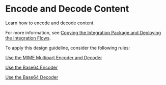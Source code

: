 <!-- loio2ba8448e039a45e1b0401831a807fe9c -->

# Encode and Decode Content

Learn how to encode and decode content.

For more information, see [Copying the Integration Package and Deploying the Integration Flows](copying-the-integration-package-and-deploying-the-integration-flows-2cb1d31.md).

To apply this design guideline, consider the following rules:

[Use the MIME Multipart Encoder and Decoder](use-the-mime-multipart-encoder-and-decoder-c3fc1f5.md)

[Use the Base64 Encoder](use-the-base64-encoder-d28e8fc.md)

[Use the Base64 Decoder](use-the-base64-decoder-11b070d.md)

